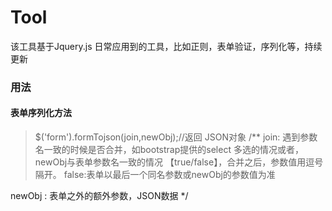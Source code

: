 # Tool
该工具基于Jquery.js
日常应用到的工具，比如正则，表单验证，序列化等，持续更新

### 用法
><script type="text/javascript" src="js/jquery-3.1.1.min.js"></script>
<script type="text/javascript" src="js/Tool.js"></script>


#### 表单序列化方法

>$('form').formTojson(join,newObj);//返回 JSON对象
/**
join: 遇到参数名一致的时候是否合并，如bootstrap提供的select 多选的情况或者，newObj与表单参数名一致的情况 【true/false】，合并之后，参数值用逗号隔开。 false:表单以最后一个同名参数或newObj的参数值为准 

newObj : 表单之外的额外参数，JSON数据
*/

